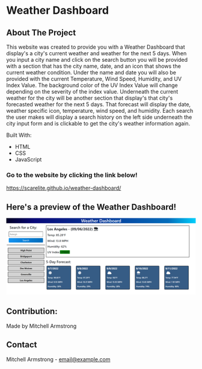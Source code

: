 # Weather Dashboard

## About The Project

This website was created to provide you with a Weather Dashboard that display's a city's current weather and weather for the next 5 days. When you input a city name and click on the search button you will be provided with a section that has the city name, date, and an icon that shows the current weather condition. Under the name and date you will also be provided with the current Temperature, Wind Speed, Humidity, and UV Index Value. The background color of the UV Index Value will change depending on the severity of the index value. Underneath the current weather for the city will be another section that display's that city's forecasted weather for the next 5 days. That forecast will display the date, weather specific icon, temperature, wind speed, and humidity. Each search the user makes will display a search history on the left side underneath the city input form and is clickable to get the city's weather information again.

Built With:

- HTML
- CSS
- JavaScript

### Go to the website by clicking the link below!

https://scarelite.github.io/weather-dashboard/

## Here's a preview of the Weather Dashboard!

![](assets/images/preview.PNG)

## Contribution:

Made by Mitchell Armstrong

## Contact

Mitchell Armstrong - email@example.com
